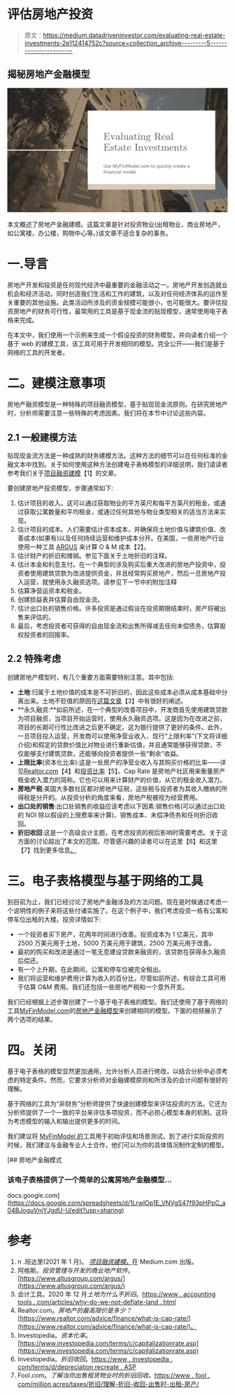 # 评估房地产投资

> 原文：<https://medium.datadriveninvestor.com/evaluating-real-estate-investments-2e112414752c?source=collection_archive---------5----------------------->

## 揭秘房地产金融模型

![](img/0aba2e160a200075643f3363a23d190e.png)

本文概述了房地产金融建模。这篇文章是针对投资物业(出租物业，商业房地产，如公寓楼，办公楼，购物中心等。)该文章不适合复杂的事务。

# 一.导言

房地产开发和投资是任何现代经济中最重要的金融活动之一。房地产开发创造就业机会和经济活动，同时创造我们生活和工作的建筑，以及对任何经济体系的运作至关重要的其他设施。此类活动所涉及的资金规模可能很小，也可能很大。要评估投资房地产的财务可行性，最常用的工具是基于现金流的贴现模型，通常使用电子表格来完成。

在本文中，我们使用一个示例来生成一个假设投资的财务模型，并向读者介绍一个基于 web 的建模工具，该工具可用于开发相同的模型。完全公开——我们是基于网络的工具的开发者。

# 二。建模注意事项

房地产融资模型是一种特殊的项目融资模型，基于贴现现金流原则。在研究房地产时，分析师需要注意一些特殊的考虑因素。我们将在本节中讨论这些内容。

## 2.1 一般建模方法

贴现现金流方法是一种成熟的财务建模方法。这种方法的细节可以在任何标准的金融文本中找到。关于如何使用这种方法创建电子表格模型的详细说明，我们请读者参考我们关于[项目融资建模](https://medium.com/swlh/project-finance-modeling-b34bd1333e78)【1】的文章。

要创建房地产投资模型，步骤通常如下:

1.  估计项目的收入。这可以通过获取物业的平方英尺和每平方英尺的租金，或通过获取公寓数量和平均租金，或通过任何其他与物业类型相关的适当方法来实现。
2.  估计项目的成本。人们需要估计资本成本，并确保将土地价值与建筑价值、改善成本(如果有)以及任何持续运营和维护成本分开。在美国，一些房地产行业使用一种工具 [ARGUS](https://www.altusgroup.com/argus/) 来计算 O & M 成本【2】。
3.  估计财产的折旧和摊销。参见下面关于土地折旧的注释。
4.  估计本金和利息支付。在一个典型的涉及购买后重大改进的房地产投资中，投资者使用建筑贷款为改进提供资金，并且经常购买房地产，然后一旦房地产投入运营，就使用永久融资选项。请参见下一节中的附加注释
5.  估算净营运资本和税金。
6.  创建损益表并估算自由现金流。
7.  估计出口处的销售价格。许多投资是通过假设在投资期限结束时，房产将被出售来评估的。
8.  最后，考虑投资者可获得的自由现金流和出售所得减去任何未偿债务，估算股权投资者的回报率。

## 2.2 特殊考虑

创建房地产模型时，有几个重要方面需要特别注意。其中包括:

*   **土地**:归属于土地价值的成本是不可折旧的，因此这些成本必须从成本基础中分离出来。土地不贬值的原因在[这篇文章](https://www.accountingtools.com/articles/why-do-we-not-depreciate-land.html)【3】中有很好的阐述。
*   **永久融资:**如前所述，在一个典型的改善项目中，开发商首先使用建筑贷款为项目融资，当项目开始运营时，使用永久融资选项。这是因为在改进之前，项目的长期可行性比改进之后更不确定。这为银行提供了更好的条件。此外，一旦项目投入运营，开发商可以使用净营业收入、现行“上限利率”(下文将详细介绍)和假定的贷款价值比对物业进行重新估值，并且通常能够获得贷款，不仅能够支付建筑贷款，还能够向投资者提供一些“剩余”收益。
*   **上限比率**(资本化比率):这是一处房产的净营业收入与其购买价格的比率——详见[Realtor.com](https://www.realtor.com/advice/finance/what-is-cap-rate/)【4】和[投资比率](https://www.investopedia.com/terms/c/capitalizationrate.asp)【5】。Cap Rate 是房地产社区用来衡量房产租金收入潜力的简称。它也可以用来计算财产的价值，从它的租金收入潜力。
*   **房地产税**:美国大多数社区都对房地产征税，这些税与投资者为其收入缴纳的所得税是分开的。从投资分析的角度来看，房地产税被视为经营费用。
*   **出口处的销售**:出口处销售的收益应该考虑以下因素:销售价格(可以通过出口处的 NOI 除以假设的上限费率来计算)、销售成本、未偿净债务和任何折旧收回。
*   **折旧收回**:这是一个高级会计主题，在考虑投资的税后影响时需要考虑。关于这方面的讨论超出了本文的范围，尽管感兴趣的读者可以在这里【6】和这里【7】找到更多信息[。](https://www.investopedia.com/terms/d/depreciationrecapture.asp)

# 三。电子表格模型与基于网络的工具

到目前为止，我们已经讨论了房地产金融涉及的方法问题。现在是时候通过考虑一个说明性的例子来将这些付诸实施了。在这个例子中，我们考虑投资一栋有公寓和停车位出租的大楼。投资详情如下:

*   一个投资者买下房产，花两年时间进行改善。投资成本为 1 亿美元，其中 2500 万美元用于土地，5000 万美元用于建筑，2500 万美元用于改善。
*   最初的购买和改进是通过一笔无息建设贷款来融资的，该贷款在获得永久融资后偿还。
*   有一个上升期，在此期间，公寓和停车位被完全租出。
*   我们将运营和维护费用计算为收入的百分比，尽管如前所述，有综合工具可用于估算 O&M 费用。我们还包括一些房地产税和一个意外开支。

我们已经根据上述步骤创建了一个基于电子表格的模型。我们还使用了基于网络的工具[MyFinModel.com](http://myfinmodel.com)的[房地产金融模型](http://myfinmodel.com/re)来创建相同的模型。下面的视频展示了两个选项的结果。

# 四。关闭

基于电子表格的模型显然更加通用，允许分析人员进行修改，以结合分析中必须考虑的特定条件。然而，它要求分析师对金融建模原则和所涉及的会计问题有很好的理解。

基于网络的工具为“非财务”分析师提供了快速创建模型来评估投资的方法。它还为分析师提供了一个一致的平台来评估多项投资，而不必担心模型本身的机制。这将为考虑模型的输入和输出提供更多的时间。

我们建议将 [MyFinModel 的](http://myfinmodel.com)工具用于初始评估和场景测试。到了进行实际投资的时候，我们建议与金融专业人士合作，他们可以为你的具体情况制作定制的模型。

[](https://docs.google.com/spreadsheets/d/1LrwlOp1E_VNVgS47f93pHPpC_a04BJoguVnjYJgdU-U/edit?usp=sharing) [## 房地产金融模式

### 该电子表格提供了一个简单的公寓房地产金融模型…

docs.google.com](https://docs.google.com/spreadsheets/d/1LrwlOp1E_VNVgS47f93pHPpC_a04BJoguVnjYJgdU-U/edit?usp=sharing) 

# 参考

1.  n .班达里(2021 年 1 月)。 [*项目融资建模。*](https://medium.com/swlh/project-finance-modeling-b34bd1333e78)在 Medium.com 出版。
2.  阿格斯。*投资管理与开发的商业地产软件*。[https://www.altusgroup.com/argus/](https://www.altusgroup.com/argus/)
3.  会计工具。2020 年 12 月*土地为什么不折旧*。[https://www . accounting tools . com/articles/why-do-we-not-deflate-land . html](https://www.accountingtools.com/articles/why-do-we-not-depreciate-land.html)
4.  Realtor.com。*房地产的最高限价是多少？*[https://www.realtor.com/advice/finance/what-is-cap-rate/](https://www.realtor.com/advice/finance/what-is-cap-rate/)。
5.  Investopedia。*资本化率*。[https://www.investopedia.com/terms/c/capitalizationrate.asp](https://www.investopedia.com/terms/c/capitalizationrate.asp)
6.  Investopedia。*折旧收回*。[https://www . investopedia . com/terms/d/depreciation recreate . ASP](https://www.investopedia.com/terms/d/depreciationrecapture.asp)
7.  Fool.com。*了解当你出售租赁物业时的折旧回收。*[https://www . fool . com/million acres/taxes/折旧/理解-折旧-收回-出售时-出租-房产/](https://www.fool.com/millionacres/taxes/depreciation/understanding-depreciation-recapture-when-you-sell-rental-property/)